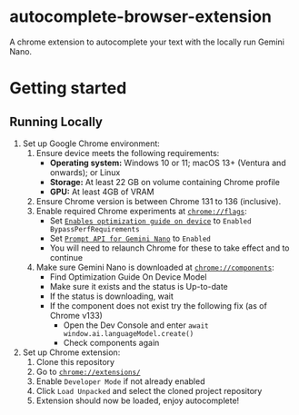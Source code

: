 # autocomplete-browser-extension

A chrome extension to autocomplete your text with the locally run Gemini Nano.

# Getting started
## Running Locally
1. Set up Google Chrome environment:
    1. Ensure device meets the following requirements:
        - **Operating system:** Windows 10 or 11; macOS 13+ (Ventura and onwards); or Linux
        - **Storage:** At least 22 GB on volume containing Chrome profile
        - **GPU:** At least 4GB of VRAM
    2. Ensure Chrome version is between Chrome 131 to 136 (inclusive).
    3. Enable required Chrome experiments at [`chrome://flags`](chrome://flags):
        - Set [`Enables optimization guide on device`](chrome://flags/#optimization-guide-on-device-model) to `Enabled BypassPerfRequirements`
        - Set [`Prompt API for Gemini Nano`](prompt-api-for-gemini-nano) to `Enabled`
        - You will need to relaunch Chrome for these to take effect and to continue
    4. Make sure Gemini Nano is downloaded at [`chrome://components`](chrome://components):
        - Find Optimization Guide On Device Model
        - Make sure it exists and the status is Up-to-date
        - If the status is downloading, wait
        - If the component does not exist try the following fix (as of Chrome v133) 
            - Open the Dev Console and enter `await window.ai.languageModel.create()`
            - Check components again
2. Set up Chrome extension:
    1. Clone this repository 
    2. Go to [`chrome://extensions/`](chrome://extensions/)
    3. Enable `Developer Mode` if not already enabled
    4. Click `Load Unpacked` and select the cloned project repository
    5. Extension should now be loaded, enjoy autocomplete!

